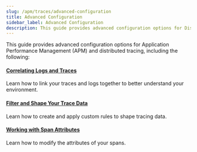 ```yaml
---
slug: /apm/traces/advanced-configuration
title: Advanced Configuration
sidebar_label: Advanced Configuration
description: This guide provides advanced configuration options for Distributed Tracing (APM).
---
```


This guide provides advanced configuration options for Application Performance Management (APM) and distributed tracing, including the following:

<div className="box-wrapper" markdown="1">
<div className="box smallbox1 card">
  <div className="container">
  <h4><a href="/docs/apm/traces/advanced-configuration/correlate-logs">Correlating Logs and Traces</a></h4>
  <p>Learn how to link your traces and logs together to better understand your environment.</p>
  </div>
</div>
<div className="box smallbox2 card">
  <div className="container">
  <h4><a href="/docs/apm/traces/advanced-configuration/filter-shape-tracing-data">Filter and Shape Your Trace Data</a></h4>
  <p>Learn how to create and apply custom rules to shape tracing data.</p>
  </div>
</div>
  <div className="box smallbox3 card">
    <div className="container">
    <h4><a href="/docs/apm/traces/advanced-configuration/working-with-span-attributes">Working with Span Attributes</a></h4>
    <p>Learn how to modify the attributes of your spans.</p>
    </div>
  </div>
</div>
